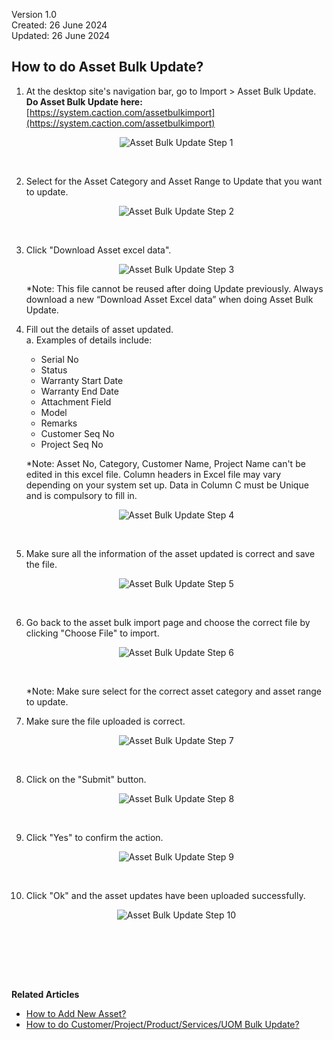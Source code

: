 Version 1.0<br>
Created: 26 June 2024<br>
Updated: 26 June 2024<br>
## How to do Asset Bulk Update?

  1. At the desktop site's navigation bar, go to Import > Asset Bulk Update.<br>
     **Do Asset Bulk Update here:** [https://system.caction.com/assetbulkimport](https://system.caction.com/assetbulkimport)<br>

     <p align="center">
       <img src="img/Asset_Bulk_Update_Step_1.png" alt="Asset Bulk Update Step 1">
     </p><br>

  2. Select for the Asset Category and Asset Range to Update that you want to update.<br>

     <p align="center">
       <img src="img/Asset_Bulk_Update_Step_2.png" alt="Asset Bulk Update Step 2">
     </p><br>

  3. Click "Download Asset excel data".<br>

     <p align="center">
       <img src="img/Asset_Bulk_Update_Step_3.png" alt="Asset Bulk Update Step 3">
     </p>

     *Note: This file cannot be reused after doing Update previously. Always download a new “Download Asset Excel data” when doing Asset Bulk Update.<br>

   
  4. Fill out the details of asset updated.<br>
     a. Examples of details include:<br>
     - Serial No
     - Status
     - Warranty Start Date
     - Warranty End Date
     - Attachment Field
     - Model
     - Remarks
     - Customer Seq No
     - Project Seq No

     *Note: Asset No, Category, Customer Name, Project Name can't be edited in this excel file. Column headers in Excel file may vary depending on your system set up. 
Data in Column C must be Unique and is compulsory to fill in. 

     <p align="center">
       <img src="img/Asset_Bulk_Update_Step_4.png" alt="Asset Bulk Update Step 4">
     </p><br>

  5. Make sure all the information of the asset updated is correct and save the file.

     <p align="center">
       <img src="img/Asset_Bulk_Update_Step_5.png" alt="Asset Bulk Update Step 5">
     </p><br>

  6. Go back to the asset bulk import page and choose the correct file by clicking "Choose File" to import.

     <p align="center">
       <img src="img/Asset_Bulk_Update_Step_6.png" alt="Asset Bulk Update Step 6">
     </p><br>

     *Note: Make sure select for the correct asset category and asset range to update.

  7. Make sure the file uploaded is correct.

     <p align="center">
       <img src="img/Asset_Bulk_Update_Step_7.png" alt="Asset Bulk Update Step 7">
     </p><br>

  8. Click on the "Submit" button.

     <p align="center">
       <img src="img/Asset_Bulk_Update_Step_8.png" alt="Asset Bulk Update Step 8">
     </p><br>

  9. Click "Yes" to confirm the action.

     <p align="center">
       <img src="img/Asset_Bulk_Update_Step_9.png" alt="Asset Bulk Update Step 9">
     </p><br>
  
  10. Click "Ok" and the asset updates have been uploaded successfully.

      <p align="center">
        <img src="img/Asset_Bulk_Update_Step_10.png" alt="Asset Bulk Update Step 10">
      </p><br> 
  <br><br><br>

**Related Articles**<br>
- [How to Add New Asset?](How_to_Add_New_Asset.md)
- [How to do Customer/Project/Product/Services/UOM Bulk Update?](Customer_Bulk_Update.md)

<!-- [Link Text](https://support.caction.com/Asset_Bulk_Update.html) -->
